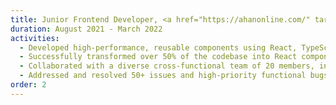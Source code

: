 ```yaml
---
title: Junior Frontend Developer, <a href="https://ahanonline.com/" target="_blank">Ahan Online</a>
duration: August 2021 - March 2022
activities:
  - Developed high-performance, reusable components using React, TypeScript, and Next.js with a special focus on code readability and maintainability
  - Successfully transformed over 50% of the codebase into React components across multiple projects
  - Collaborated with a diverse cross-functional team of 20 members, including backend developers, UI/UX designers, and product owners, to implement new features and systems within an agile environment
  - Addressed and resolved 50+ issues and high-priority functional bugs based on QA analysis using Jira
order: 2
---
```

